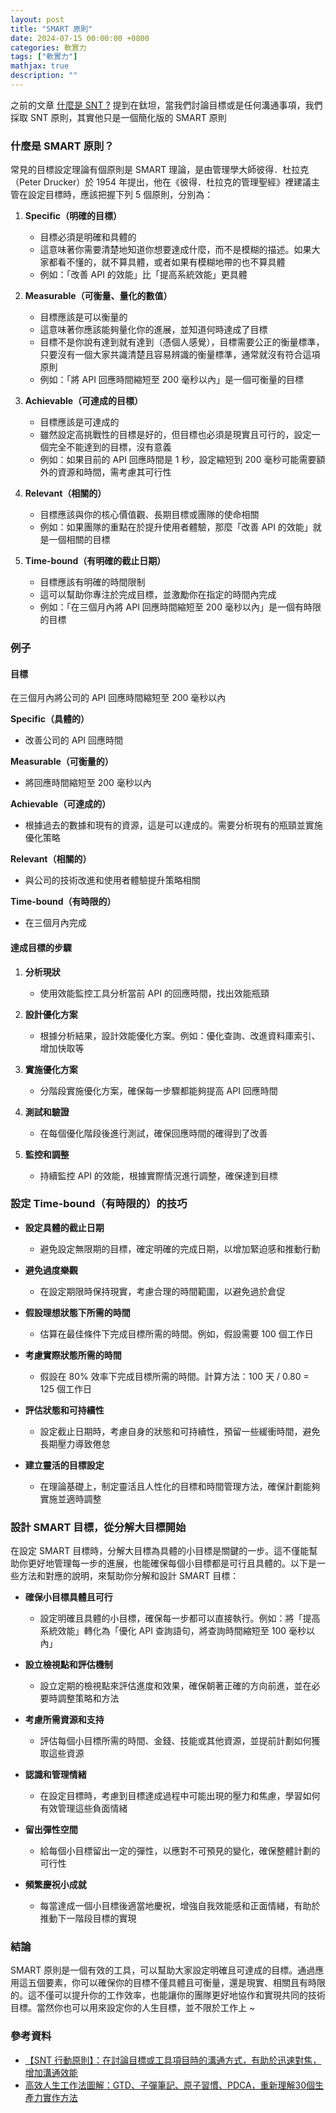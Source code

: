 ```yaml
---
layout: post
title: "SMART 原則"
date: 2024-07-15 00:00:00 +0800
categories: 軟實力
tags: ["軟實力"]
mathjax: true
description: ""
---
```


之前的文章 [什麼是 SNT ?](/posts/什麼是-SNT/) 提到在鈦坦，當我們討論目標或是任何溝通事項，我們採取 SNT 原則，其實他只是一個簡化版的 SMART 原則

### 什麼是 SMART 原則？

常見的目標設定理論有個原則是 SMART 理論，是由管理學大師彼得．杜拉克（Peter Drucker）於 1954 年提出，他在《彼得．杜拉克的管理聖經》裡建議主管在設定目標時，應該把握下列 5 個原則，分別為：

1. **Specific（明確的目標）**
   - 目標必須是明確和具體的
   - 這意味著你需要清楚地知道你想要達成什麼，而不是模糊的描述。如果大家都看不懂的，就不算具體，或者如果有模糊地帶的也不算具體
   - 例如：「改善 API 的效能」比「提高系統效能」更具體

2. **Measurable（可衡量、量化的數值）**
   - 目標應該是可以衡量的
   - 這意味著你應該能夠量化你的進展，並知道何時達成了目標
   - 目標不是你說有達到就有達到（憑個人感覺），目標需要公正的衡量標準，只要沒有一個大家共識清楚且容易辨識的衡量標準，通常就沒有符合這項原則
   - 例如：「將 API 回應時間縮短至 200 毫秒以內」是一個可衡量的目標

3. **Achievable（可達成的目標）**
   - 目標應該是可達成的
   - 雖然設定高挑戰性的目標是好的，但目標也必須是現實且可行的，設定一個完全不能達到的目標，沒有意義
   - 例如：如果目前的 API 回應時間是 1 秒，設定縮短到 200 毫秒可能需要額外的資源和時間，需考慮其可行性

4. **Relevant（相關的）**
   - 目標應該與你的核心價值觀、長期目標或團隊的使命相關
   - 例如：如果團隊的重點在於提升使用者體驗，那麼「改善 API 的效能」就是一個相關的目標

5. **Time-bound（有明確的截止日期）**
   - 目標應該有明確的時間限制
   - 這可以幫助你專注於完成目標，並激勵你在指定的時間內完成
   - 例如：「在三個月內將 API 回應時間縮短至 200 毫秒以內」是一個有時限的目標

### 例子

#### 目標

在三個月內將公司的 API 回應時間縮短至 200 毫秒以內

**Specific（具體的）**
- 改善公司的 API 回應時間

**Measurable（可衡量的）**
- 將回應時間縮短至 200 毫秒以內

**Achievable（可達成的）**
- 根據過去的數據和現有的資源，這是可以達成的。需要分析現有的瓶頸並實施優化策略

**Relevant（相關的）**
- 與公司的技術改進和使用者體驗提升策略相關

**Time-bound（有時限的）**
- 在三個月內完成

#### 達成目標的步驟

1. **分析現狀**
   - 使用效能監控工具分析當前 API 的回應時間，找出效能瓶頸

2. **設計優化方案**
   - 根據分析結果，設計效能優化方案。例如：優化查詢、改進資料庫索引、增加快取等

3. **實施優化方案**
   - 分階段實施優化方案，確保每一步驟都能夠提高 API 回應時間

4. **測試和驗證**
   - 在每個優化階段後進行測試，確保回應時間的確得到了改善

5. **監控和調整**
   - 持續監控 API 的效能，根據實際情況進行調整，確保達到目標

### 設定 Time-bound（有時限的）的技巧

- **設定具體的截止日期**
    - 避免設定無限期的目標，確定明確的完成日期，以增加緊迫感和推動行動

- **避免過度樂觀**
    - 在設定期限時保持現實，考慮合理的時間範圍，以避免過於倉促

- **假設理想狀態下所需的時間**
    - 估算在最佳條件下完成目標所需的時間。例如，假設需要 100 個工作日

- **考慮實際狀態所需的時間**
    - 假設在 80% 效率下完成目標所需的時間。計算方法：100 天 / 0.80 = 125 個工作日

- **評估狀態和可持續性**
    - 設定截止日期時，考慮自身的狀態和可持續性，預留一些緩衝時間，避免長期壓力導致倦怠

- **建立靈活的目標設定**
    - 在理論基礎上，制定靈活且人性化的目標和時間管理方法，確保計劃能夠實施並適時調整

### 設計 SMART 目標，從分解大目標開始

在設定 SMART 目標時，分解大目標為具體的小目標是關鍵的一步。這不僅能幫助你更好地管理每一步的進展，也能確保每個小目標都是可行且具體的。以下是一些方法和對應的說明，來幫助你分解和設計 SMART 目標：

- **確保小目標具體且可行**
    - 設定明確且具體的小目標，確保每一步都可以直接執行。例如：將「提高系統效能」轉化為「優化 API 查詢語句，將查詢時間縮短至 100 毫秒以內」

- **設立檢視點和評估機制**
    - 設立定期的檢視點來評估進度和效果，確保朝著正確的方向前進，並在必要時調整策略和方法

- **考慮所需資源和支持**
    - 評估每個小目標所需的時間、金錢、技能或其他資源，並提前計劃如何獲取這些資源

- **認識和管理情緒**
    - 在設定目標時，考慮到目標達成過程中可能出現的壓力和焦慮，學習如何有效管理這些負面情緒

- **留出彈性空間**
    - 給每個小目標留出一定的彈性，以應對不可預見的變化，確保整體計劃的可行性

- **頻繁慶祝小成就**
    - 每當達成一個小目標後適當地慶祝，增強自我效能感和正面情緒，有助於推動下一階段目標的實現

### 結論

SMART 原則是一個有效的工具，可以幫助大家設定明確且可達成的目標。通過應用這五個要素，你可以確保你的目標不僅具體且可衡量，還是現實、相關且有時限的。這不僅可以提升你的工作效率，也能讓你的團隊更好地協作和實現共同的技術目標。當然你也可以用來設定你的人生目標，並不限於工作上 ~

### 參考資料

- [【SNT 行動原則】：在討論目標或工具項目時的溝通方式，有助於迅速對焦，增加溝通效能](https://www.titansoft.com/tw/agile_toolkits/SNT)
- [高效人生工作法圖解：GTD、子彈筆記、原子習慣、PDCA，重新理解30個生產力實作方法](https://www.books.com.tw/products/0010988945)
